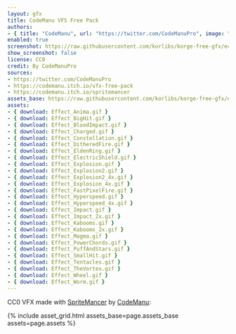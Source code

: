 ```yaml
---
layout: gfx
title: CodeManu VFS Free Pack
authors: 
- { title: "CodeManu", url: "https://twitter.com/CodeManuPro", image: "https://img.itch.zone/aW1nLzIxMzQ0OTgucG5n/original/WoHQim.png" }
enabled: true
screenshot: https://raw.githubusercontent.com/korlibs/korge-free-gfx/ec92e52bd2a547fb40433731ed3ba181601556da/CodeManuPro/Effect_Hyperspeed.gif
show_screenshot: false
license: CC0
credit: By CodeManuPro
sources:
- https://twitter.com/CodeManuPro
- https://codemanu.itch.io/vfx-free-pack
- https://codemanu.itch.io/spritemancer
assets_base: https://raw.githubusercontent.com/korlibs/korge-free-gfx/ec92e52bd2a547fb40433731ed3ba181601556da/CodeManuPro/
assets:
- { download: Effect_Anima.gif }
- { download: Effect_BigHit.gif }
- { download: Effect_BloodImpact.gif }
- { download: Effect_Charged.gif }
- { download: Effect_Constellation.gif }
- { download: Effect_DitheredFire.gif }
- { download: Effect_EldenRing.gif }
- { download: Effect_ElectricShield.gif }
- { download: Effect_Explosion.gif }
- { download: Effect_Explosion2.gif }
- { download: Effect_Explosion2_4x.gif }
- { download: Effect_Explosion_4x.gif }
- { download: Effect_FastPixelFire.gif }
- { download: Effect_Hyperspeed.gif }
- { download: Effect_Hyperspeed_4x.gif }
- { download: Effect_Impact.gif }
- { download: Effect_Impact_2x.gif }
- { download: Effect_Kabooms.gif }
- { download: Effect_Kabooms_2x.gif }
- { download: Effect_Magma.gif }
- { download: Effect_PowerChords.gif }
- { download: Effect_PuffAndStars.gif }
- { download: Effect_SmallHit.gif }
- { download: Effect_Tentacles.gif }
- { download: Effect_TheVortex.gif }
- { download: Effect_Wheel.gif }
- { download: Effect_Worm.gif }
---
```


CC0 VFX made with [SpriteMancer](https://codemanu.itch.io/spritemancer) by [CodeManu](https://codemanu.itch.io/):

{% include asset_grid.html assets_base=page.assets_base assets=page.assets %}
